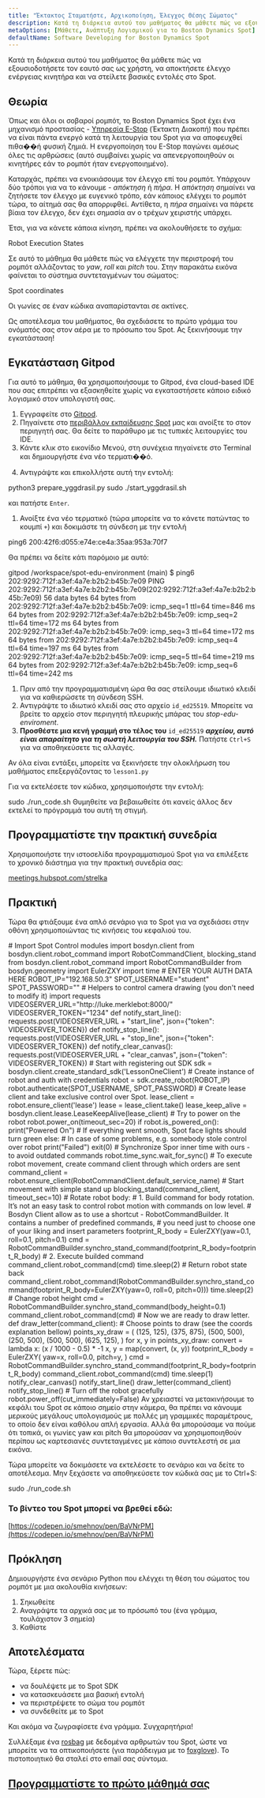 ```yaml
---
title: "Έκτακτος Σταματήστε, Αρχικοποίηση, Έλεγχος Θέσης Σώματος"
description: Κατά τη διάρκεια αυτού του μαθήματος θα μάθετε πώς να εξουσιοδοτήσετε τον εαυτό σας ως χρήστη, να αποκτήσετε έλεγχο ενέργειας κινητήρα και να στείλετε βασικές εντολές στο Spot.
metaOptions: [Μάθετε, Ανάπτυξη Λογισμικού για το Boston Dynamics Spot]
defaultName: Software Developing for Boston Dynamics Spot
---
```


<RoboAcademyText fWeight="500">
Κατά τη διάρκεια αυτού του μαθήματος θα μάθετε πώς να εξουσιοδοτήσετε τον εαυτό σας ως χρήστη, να αποκτήσετε έλεγχο ενέργειας κινητήρα και να στείλετε βασικές εντολές στο Spot.
</RoboAcademyText>

## Θεωρία

Όπως και όλοι οι σοβαροί ρομπότ, το Boston Dynamics Spot έχει ένα μηχανισμό προστασίας - [Υπηρεσία E-Stop](https://dev.bostondynamics.com/docs/concepts/estop_service) (Έκτακτη Διακοπή) που πρέπει να είναι πάντα ενεργό κατά τη λειτουργία του Spot για να αποφευχθεί πιθα��ή φυσική ζημιά. Η ενεργοποίηση του E-Stop παγώνει αμέσως όλες τις αρθρώσεις (αυτό συμβαίνει χωρίς να απενεργοποιηθούν οι κινητήρες εάν το ρομπότ ήταν ενεργοποιημένο).

Καταρχάς, πρέπει να ενοικιάσουμε τον έλεγχο επί του ρομπότ. Υπάρχουν δύο τρόποι για να το κάνουμε - *απόκτηση* ή *πήρα*. Η *απόκτηση* σημαίνει να ζητήσετε τον έλεγχο με ευγενικό τρόπο, εάν κάποιος ελέγχει το ρομπότ τώρα, το αίτημά σας θα απορριφθεί. Αντίθετα, η *πήρα* σημαίνει να πάρετε βίαια τον έλεγχο, δεν έχει σημασία αν ο τρέχων χειριστής υπάρχει.

Έτσι, για να κάνετε κάποια κίνηση, πρέπει να ακολουθήσετε το σχήμα:

<LessonImages src="boston-dynamics-spot/e_stop_scheme.png" alt="Καταστάσεις Εκτέλεσης Ρομπότ" imageClasses="mb"/>

Robot Execution States

Σε αυτό το μάθημα θα μάθετε πώς να ελέγχετε την περιστροφή του ρομπότ αλλάζοντας το *yaw*, *roll* και *pitch* του. Στην παρακάτω εικόνα φαίνεται το σύστημα συντεταγμένων του σώματος:

<LessonImages src="boston-dynamics-spot/spot_coords.png" alt="Συντεταγμένες Spot" imageClasses="mb"/>

Spot coordinates

<RoboAcademyText fWeight="300" fSize="90%">
Οι γωνίες σε έναν κώδικα αναπαρίστανται σε ακτίνες.
</RoboAcademyText>

Ως αποτέλεσμα του μαθήματος, θα σχεδιάσετε το πρώτο γράμμα του ονόματός σας στον αέρα με το πρόσωπο του Spot. Ας ξεκινήσουμε την εγκατάσταση!

## Εγκατάσταση Gitpod

Για αυτό το μάθημα, θα χρησιμοποιήσουμε το Gitpod, ένα cloud-based IDE που σας επιτρέπει να εξασκηθείτε χωρίς να εγκαταστήσετε κάποιο ειδικό λογισμικό στον υπολογιστή σας.

1. Εγγραφείτε στο [Gitpod](https://gitpod.io/).
2. Πηγαίνετε στο [περιβάλλον εκπαίδευσης Spot](https://gitpod.io/#github.com/merklebot/spot-edu-environment) μας και ανοίξτε το στον περιηγητή σας. Θα δείτε το παράθυρο με τις τυπικές λειτουργίες του IDE. 
3. Κάντε κλικ στο εικονίδιο Μενού, στη συνέχεια πηγαίνετε στο Terminal και δημιουργήστε ένα νέο τερματι��ό.

<LessonImages src="boston-dynamics-spot/gitpod_terminal.png" alt="terminal" imageClasses="mb"/>
    
    
4. Αντιγράψτε και επικολλήστε αυτή την εντολή:

<LessonCodeWrapper language="bash" codeClass="big-code">
python3 prepare_yggdrasil.py
sudo ./start_yggdrasil.sh

</LessonCodeWrapper>

και πατήστε `Enter`.

1. Ανοίξτε ένα νέο τερματικό (τώρα μπορείτε να το κάνετε πατώντας το κουμπί `+`) και δοκιμάστε τη σύνδεση με την εντολή

<LessonCodeWrapper language="bash" codeClass="big-code">
ping6 200:42f6:d055:e74e:ce4a:35aa:953a:70f7

</LessonCodeWrapper>

Θα πρέπει να δείτε κάτι παρόμοιο με αυτό:

<LessonCodeWrapper language="bash" codeClass="big-code">
gitpod /workspace/spot-edu-environment (main) $ ping6 202:9292:712f:a3ef:4a7e:b2b2:b45b:7e09
PING 202:9292:712f:a3ef:4a7e:b2b2:b45b:7e09(202:9292:712f:a3ef:4a7e:b2b2:b45b:7e09) 56 data bytes
64 bytes from 202:9292:712f:a3ef:4a7e:b2b2:b45b:7e09: icmp_seq=1 ttl=64 time=846 ms
64 bytes from 202:9292:712f:a3ef:4a7e:b2b2:b45b:7e09: icmp_seq=2 ttl=64 time=172 ms
64 bytes from 202:9292:712f:a3ef:4a7e:b2b2:b45b:7e09: icmp_seq=3 ttl=64 time=172 ms
64 bytes from 202:9292:712f:a3ef:4a7e:b2b2:b45b:7e09: icmp_seq=4 ttl=64 time=197 ms
64 bytes from 202:9292:712f:a3ef:4a7e:b2b2:b45b:7e09: icmp_seq=5 ttl=64 time=219 ms
64 bytes from 202:9292:712f:a3ef:4a7e:b2b2:b45b:7e09: icmp_seq=6 ttl=64 time=242 ms

</LessonCodeWrapper>

1. Πριν από την προγραμματισμένη ώρα θα σας στείλουμε ιδιωτικό κλειδί για να καθιερώσετε τη σύνδεση SSH.
2. Αντιγράψτε το ιδιωτικό κλειδί σας στο αρχείο `id_ed25519`. Μπορείτε να βρείτε το αρχείο στον περιηγητή πλευρικής μπάρας του *stop-edu-enviroment*.
3. **Προσθέστε μια κενή γραμμή στο τέλος του** `id_ed25519` ***αρχείου, αυτό είναι απαραίτητο για τη σωστή λειτουργία του SSH.*** Πατήστε `Ctrl+S` για να αποθηκεύσετε τις αλλαγές.

Αν όλα είναι εντάξει, μπορείτε να ξεκινήσετε την ολοκλήρωση του μαθήματος επεξεργάζοντας το `lesson1.py`

Για να εκτελέσετε τον κώδικα, χρησιμοποιήστε την εντολή:


<LessonCodeWrapper language="bash">
sudo ./run_code.sh

</LessonCodeWrapper>


<RoboAcademyText fWeight="700" fStyle="normal">
Θυμηθείτε να βεβαιωθείτε ότι κανείς άλλος δεν εκτελεί το πρόγραμμά του αυτή τη στιγμή.
</RoboAcademyText>


## Προγραμματίστε την πρακτική συνεδρία

Χρησιμοποιήστε την ιστοσελίδα προγραμματισμού Spot για να επιλέξετε το χρονικό διάστημα για την πρακτική συνεδρία σας:

[meetings.hubspot.com/strelka](https://meetings.hubspot.com/strelka)

## Πρακτική

Τώρα θα φτιάξουμε ένα απλό σενάριο για το Spot για να σχεδιάσει στην οθόνη χρησιμοποιώντας τις κινήσεις του κεφαλιού του. 

<LessonCodeWrapper language="python" codeClass="big-code">
# Import Spot Control modules
import bosdyn.client
from bosdyn.client.robot_command import RobotCommandClient, blocking_stand
from bosdyn.client.robot_command import RobotCommandBuilder
from bosdyn.geometry import EulerZXY
import time
# ENTER YOUR AUTH DATA HERE
ROBOT_IP="192.168.50.3"
SPOT_USERNAME="student"
SPOT_PASSWORD=""
# Helpers to control camera drawing (you don't need to modify it)
import requests
VIDEOSERVER_URL="http://luke.merklebot:8000/"
VIDEOSERVER_TOKEN="1234"
def notify_start_line():
  requests.post(VIDEOSERVER_URL + "start_line", json={"token": VIDEOSERVER_TOKEN})
def notify_stop_line():
  requests.post(VIDEOSERVER_URL + "stop_line", json={"token": VIDEOSERVER_TOKEN})
def notify_clear_canvas():
    requests.post(VIDEOSERVER_URL + "clear_canvas", json={"token": VIDEOSERVER_TOKEN})
# Start with registering out SDK
sdk = bosdyn.client.create_standard_sdk('LessonOneClient')
# Create instance of robot and auth with credentials
robot = sdk.create_robot(ROBOT_IP)
robot.authenticate(SPOT_USERNAME, SPOT_PASSWORD)
# Create lease client and take exclusive control over Spot.  
lease_client = robot.ensure_client('lease')
lease = lease_client.take()
lease_keep_alive = bosdyn.client.lease.LeaseKeepAlive(lease_client)
# Try to power on the robot
robot.power_on(timeout_sec=20)
if robot.is_powered_on():
    print("Powered On")
		# If everything went smooth, Spot face lights should turn green
else:
		# In case of some problems, e.g. somebody stole control over robot
    print("Failed")
    exit(0)
# Synchronize Spor inner time with ours - to avoid outdated commands
robot.time_sync.wait_for_sync()
# To execute robot movement, create command client through which orders are sent
command_client = robot.ensure_client(RobotCommandClient.default_service_name)
# Start movement with simple stand up
blocking_stand(command_client, timeout_sec=10)
# Rotate robot body:
#  1. Build command for body rotation. It’s not an easy task to control robot motion with commands on low level. 
#     Bosdyn Client allow as to use a shortcut - RobotCommandBuilder. It contains a number of predefined commands, 
#     you need just to choose one of your liking and insert parameters
footprint_R_body = EulerZXY(yaw=0.1, roll=0.1, pitch=0.1)
cmd = RobotCommandBuilder.synchro_stand_command(footprint_R_body=footprint_R_body)
#  2. Execute builded command
command_client.robot_command(cmd)
time.sleep(2)
# Return robot state back
command_client.robot_command(RobotCommandBuilder.synchro_stand_command(footprint_R_body=EulerZXY(yaw=0, roll=0, pitch=0)))
time.sleep(2)
# Change robot height
cmd = RobotCommandBuilder.synchro_stand_command(body_height=0.1)
command_client.robot_command(cmd)
# Now we are ready to draw letter. 
def draw_letter(command_client):
		# Choose points to draw (see the coords explanation bellow)
    points_xy_draw = (
        (125, 125),
        (375, 875),
        (500, 500),
        (250, 500),
        (500, 500),
        (625, 125),
    )
    for x, y in points_xy_draw:
        convert = lambda x: (x / 1000 - 0.5) * -1
        x, y = map(convert, (x, y))
        footprint_R_body = EulerZXY(
            yaw=x, 
            roll=0.0, 
            pitch=y,
        )
        cmd = RobotCommandBuilder.synchro_stand_command(footprint_R_body=footprint_R_body)
        command_client.robot_command(cmd)
        time.sleep(1)
notify_clear_canvas()
notify_start_line()
draw_letter(command_client)
notify_stop_line()
# Turn off the robot gracefully
robot.power_off(cut_immediately=False)

</LessonCodeWrapper>

<RoboAcademyText fWeight="300" fSize="90%">
Αν χρειαστεί να μετακινήσουμε το κεφάλι του Spot σε κάποιο σημείο στην κάμερα, θα πρέπει να κάνουμε μερικούς μεγάλους υπολογισμούς με πολλές μη γραμμικές παραμέτρους, το οποίο δεν είναι καθόλου απλή εργασία. Αλλά θα μπορούσαμε να πούμε ότι τοπικά, οι γωνίες yaw και pitch θα μπορούσαν να χρησιμοποιηθούν περίπου ως καρτεσιανές συντεταγμένες με κάποιο συντελεστή σε μια εικόνα.
</RoboAcademyText>


<LessonImages src="boston-dynamics-spot/cartesian.jpeg" alt="spot" imageClasses="mb"/>

Τώρα μπορείτε να δοκιμάσετε να εκτελέσετε το σενάριο και να δείτε το αποτέλεσμα. Μην ξεχάσετε να αποθηκεύσετε τον κώδικά σας με το Ctrl+S:

<LessonCodeWrapper language="bash">
sudo ./run_code.sh
</LessonCodeWrapper>


### Το βίντεο του Spot μπορεί να βρεθεί εδώ:
[https://codepen.io/smehnov/pen/BaVNrPM](https://codepen.io/smehnov/pen/BaVNrPM)


## Πρόκληση
Δημιουργήστε ένα σενάριο Python που ελέγχει τη θέση του σώματος του ρομπότ με μια ακολουθία κινήσεων:

1. Σηκωθείτε
2. Αναγράψτε τα αρχικά σας με το πρόσωπό του (ένα γράμμα, τουλάχιστον 3 σημεία)
3. Καθίστε

## Αποτελέσματα

Τώρα, ξέρετε πώς:

- να δουλέψετε με το Spot SDK
- να κατασκευάσετε μια βασική εντολή
- να περιστρέψετε το σώμα του ρομπότ
- να συνδεθείτε με το Spot

Και ακόμα να ζωγραφίσετε ένα γράμμα. Συγχαρητήρια!


<RoboAcademyText fWeight="500">

Συλλέξαμε ένα [rosbag](http://wiki.ros.org/rosbag) με δεδομένα αρθρωτών του Spot, ώστε να μπορείτε να τα οπτικοποιήσετε (για παράδειγμα με το [foxglove](https://www.notion.so/Lesson-1-Emergency-Stop-Initialization-Body-Position-Control-4ccf6316330d4680ab1bb571b2b788d5)). Το πιστοποιητικό θα σταλεί στο email σας σύντομα.

</RoboAcademyText> 


## [Προγραμματίστε το πρώτο μάθημά σας](https://meetings.hubspot.com/strelka)